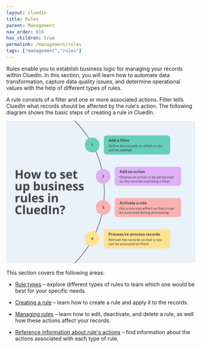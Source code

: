 ```yaml
---
layout: cluedin
title: Rules
parent: Management
nav_order: 010
has_children: true
permalink: /management/rules
tags: ["management","rules"]
---
```


Rules enable you to establish business logic for managing your records within CluedIn. In this section, you will learn how to automate data transformation, capture data quality issues, and determine operational values with the help of different types of rules.

A rule consists of a filter and one or more associated actions. Filter tells CluedIn what records should be affected by the rule's action. The following diagram shows the basic steps of creating a rule in CluedIn.

![rules-1.png](../../assets/images/management/rules/rules-1.png)

This section covers the following areas:

- [Rule types](/management/rules/rule-types) – explore different types of rules to learn which one would be best for your specific needs.

- [Creating a rule](/management/rules/create-rule) – learn how to create a rule and apply it to the records.

- [Managing rules](/management/rules/manage-rules) – learn how to edit, deactivate, and delete a rule, as well how these actions affect your records.

- [Reference information about rule's actions](/management/rules/rules-reference) – find information about the actions associated with each type of rule.

